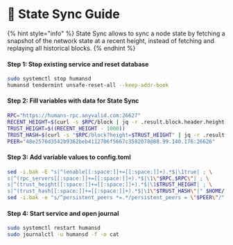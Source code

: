 # 🔌 State Sync Guide

{% hint style="info" %}
State Sync allows to sync a node state by fetching a snapshot of the network state at a recent height, instead of fetching and replaying all historical blocks.
{% endhint %}

#### Step 1: Stop existing service and reset database

```bash
sudo systemctl stop humansd
humansd tendermint unsafe-reset-all --keep-addr-book
```

#### Step 2: Fill variables with data for State Sync

```bash
RPC="https://humans-rpc.anyvalid.com:26627"
RECENT_HEIGHT=$(curl -s $RPC/block | jq -r .result.block.header.height)
TRUST_HEIGHT=$((RECENT_HEIGHT - 1000))
TRUST_HASH=$(curl -s "$RPC/block?height=$TRUST_HEIGHT" | jq -r .result.block_id.hash)
PEER="48e2576d3542b9362beb4112706f5667c3582078@88.99.140.176:26626"
```

#### Step 3: Add variable values to config.toml

```bash
sed -i.bak -E "s|^(enable[[:space:]]+=[[:space:]]+).*$|\1true| ; \
s|^(rpc_servers[[:space:]]+=[[:space:]]+).*$|\1\"$RPC,$RPC\"| ; \
s|^(trust_height[[:space:]]+=[[:space:]]+).*$|\1$TRUST_HEIGHT| ; \
s|^(trust_hash[[:space:]]+=[[:space:]]+).*$|\1\"$TRUST_HASH\"|" $HOME/.humansd/config/config.toml
sed -i.bak -e "s/^persistent_peers *=.*/persistent_peers = \"$PEER\"/" $HOME/.humansd/config/config.toml
```

#### Step 4: Start service and open journal

```bash
sudo systemctl restart humansd
sudo journalctl -u humansd -f -o cat
```
